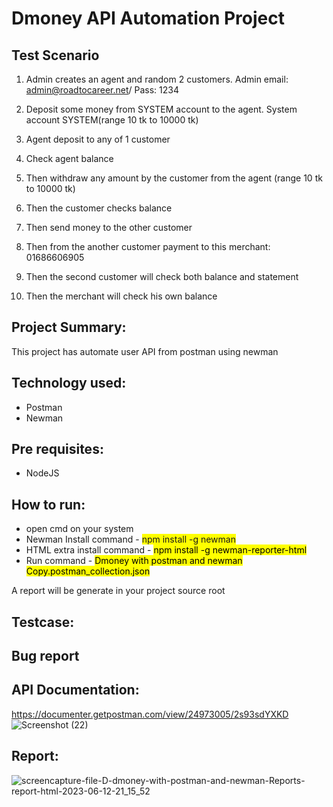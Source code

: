 # Dmoney API Automation Project
## Test Scenario
1. Admin creates an agent and random 2 customers. Admin email: admin@roadtocareer.net/ Pass: 1234
2. Deposit some money from SYSTEM account to the agent. System account SYSTEM(range 10 tk to 10000 tk) 

3. Agent deposit to any of 1 customer

4. Check agent balance

5. Then withdraw any amount by the customer from the agent (range 10 tk to 10000 tk)

6. Then the customer checks balance

7. Then send money to the other customer

8. Then from the another customer payment to this merchant: 01686606905

9. Then the second customer will check both balance and statement

10. Then the merchant will check his own balance

## Project Summary:
This project has automate user API from postman using newman

## Technology used:
- Postman
- Newman

## Pre requisites:
- NodeJS

## How to run:
- open cmd on your system
- Newman Install command - <span style="background-color: #FFFF00">npm install -g newman</span>
- HTML extra install command - <mark>npm install -g newman-reporter-html</mark>
- Run command - <mark>Dmoney with postman and newman Copy.postman_collection.json</mark>

A report will be generate in your project source root

## Testcase:
<link>

## Bug report
<link>

## API Documentation:
https://documenter.getpostman.com/view/24973005/2s93sdYXKD
![Screenshot (22)](https://github.com/Jahid019/Dmoney-with-postman-and-newman/assets/112567359/a5bdf04b-3c43-4f7d-9033-af73540e6802)


## Report:

![screencapture-file-D-dmoney-with-postman-and-newman-Reports-report-html-2023-06-12-21_15_52](https://github.com/Jahid019/Dmoney-with-postman-and-newman/assets/112567359/fb2c090a-d599-4445-ba5d-4026c75cd335)


